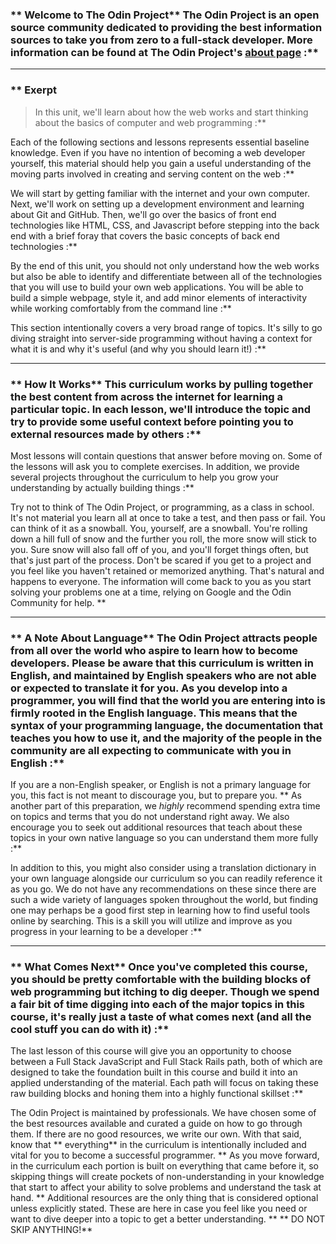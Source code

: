 ### ** Welcome to The Odin Project** The Odin Project is an open source community dedicated to providing the best information sources to take you from zero to a full-stack developer.  More information can be found at The Odin Project's [about page](https://www.theodinproject.com/about) :**



---


### ** Exerpt
>In this unit, we'll learn about how the web works and start thinking about the basics of computer and web programming :**

Each of the following sections and lessons represents essential baseline knowledge.  Even if you have no intention of becoming a web developer yourself, this material should help you gain a useful understanding of the moving parts involved in creating and serving content on the web :**

We will start by getting familiar with the internet and your own computer.  Next, we'll work on setting up a development environment and learning about Git and GitHub. Then, we'll go over the basics of front end technologies like HTML, CSS, and Javascript before stepping into the back end with a brief foray that covers the basic concepts of back end technologies :**

By the end of this unit, you should not only understand how the web works but also be able to identify and differentiate between all of the technologies that you will use to build your own web applications.  You will be able to build a simple webpage, style it, and add minor elements of interactivity while working comfortably from the command line :**

This section intentionally covers a very broad range of topics. It's silly to go diving straight into server-side programming without having a context for what it is and why it's useful (and why you should learn it!) :**



---


### ** How It Works** This curriculum works by pulling together the best content from across the internet for learning a particular topic.  In each lesson, we'll introduce the topic and try to provide some useful context before pointing you to external resources made by others :**

Most lessons will contain questions that  answer before moving on.  Some of the lessons will ask you to complete exercises. In addition, we provide several projects throughout the curriculum to help you grow your understanding by actually building things :**

Try not to think of The Odin Project, or programming, as a class in school. It's not material you learn all at once to take a test, and then pass or fail. You can think of it as a snowball. You, yourself, are a snowball. You're rolling down a hill full of snow and the further you roll, the more snow will stick to you. Sure snow will also fall off of you, and you'll forget things often, but that's just part of the process. Don't be scared if you get to a project and you feel like you haven't retained or memorized anything. That's natural and happens to everyone. The information will come back to you as you start solving your problems one at a time, relying on Google and the Odin Community for help. ** 

---


### ** A Note About Language** The Odin Project attracts people from all over the world who aspire to learn how to become developers. Please be aware that this curriculum is written in English, and maintained by English speakers who are not able or expected to translate it for you. As you develop into a programmer, you will find that the world you are entering into is firmly rooted in the English language. This means that the syntax of your programming language, the documentation that teaches you how to use it, and the majority of the people in the community are all expecting to communicate with you in English :**

If you are a non-English speaker, or English is not a primary language for you, this fact is not meant to discourage you, but to prepare you. ** As another part of this preparation, we *highly* recommend spending extra time on topics and terms that you do not understand right away. We also encourage you to seek out additional resources that teach about these topics in your own native language so you can understand them more fully :**

In addition to this, you might also consider using a translation dictionary in your own language alongside our curriculum so you can readily reference it as you go. We do not have any recommendations on these since there are such a wide variety of languages spoken throughout the world, but finding one may perhaps be a good first step in learning how to find useful tools online by searching. This is a skill you will utilize and improve as you progress in your learning to be a developer :**



---


### ** What Comes Next** Once you've completed this course, you should be pretty comfortable with the building blocks of web programming but itching to dig deeper.  Though we spend a fair bit of time digging into each of the major topics in this course, it's really just a taste of what comes next (and all the cool stuff you can do with it) :**

The last lesson of this course will give you an opportunity to choose between a Full Stack JavaScript and Full Stack Rails path, both of which are designed
to take the foundation built in this course and build it into an applied understanding of the material. Each path will focus on taking these raw building blocks and honing them into a highly functional skillset :**

The Odin Project is maintained by professionals.  We have chosen some of the best resources available and curated a guide on how to go through them. If there are no good resources, we write our own. With that said, know that ** everything**  in the curriculum is intentionally included and vital for you to become a successful programmer. ** As you move forward, in the curriculum each portion is built on everything that came before it, so skipping things will create pockets of non-understanding in your knowledge that start to affect your ability to solve problems and understand the task at hand. ** Additional resources are the only thing that is considered optional unless explicitly stated. These are here in case you feel like you need or want to dive deeper into a topic to get a better understanding. ** ** DO NOT SKIP ANYTHING!**  
